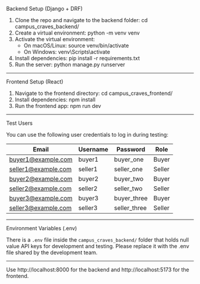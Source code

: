 Backend Setup (Django + DRF)

1. Clone the repo and navigate to the backend folder:
   cd campus_craves_backend/
2. Create a virtual environment:
   python -m venv venv
3. Activate the virtual environment:
   - On macOS/Linux:
     source venv/bin/activate
   - On Windows:
     venv\Scripts\activate
4. Install dependencies:
   pip install -r requirements.txt
5. Run the server:
   python manage.py runserver

------------------------------------

Frontend Setup (React)

1. Navigate to the frontend directory:
   cd campus_craves_frontend/
2. Install dependencies:
   npm install
3. Run the frontend app:
   npm run dev

------------------------------------

Test Users

You can use the following user credentials to log in during testing:

| Email                 | Username | Password     | Role   |
|-----------------------|----------|--------------|--------|
| buyer1@example.com    | buyer1   | buyer_one    | Buyer  |
| seller1@example.com   | seller1  | seller_one   | Seller |
| buyer2@example.com    | buyer2   | buyer_two    | Buyer  |
| seller2@example.com   | seller2  | seller_two   | Seller |
| buyer3@example.com    | buyer3   | buyer_three  | Buyer  |
| seller3@example.com   | seller3  | seller_three | Seller |

-------------------------------------

Environment Variables (.env)

There is a `.env` file inside the `campus_craves_backend/` folder that holds null value API keys for development and testing.
Please replace it with the .env file shared by the development team.

--------------------------------------

Use http://localhost:8000 for the backend and http://localhost:5173 for the frontend.


              
